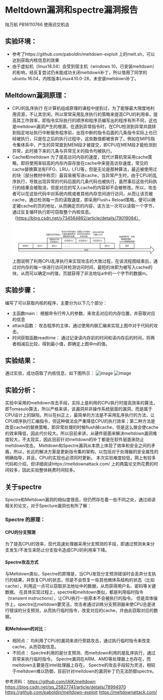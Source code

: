 # Meltdown漏洞和spectre漏洞报告 
陆万航 PB16110766 使用迟交机会
## 实验环境：
* 参考了https://github.com/paboldin/meltdown-exploit 上的melt.sh，可以达到获取内核信息的效果
* 由于虚拟机（linux18.04）会受到宿主机（windows 10，已安装meltdown）的影响，经反复尝试仍未能成功关闭meltdown补丁，所以借用了同学的ubuntu 16.04，内核版本Linux4.10.0-28，未安装meltdown补丁。
## Meltdown漏洞原理：
* CPU的乱序执行
在计算机组成原理的课程中提到过，为了能够最大限度地利用资源，不让其空闲，所以常常采用乱序执行的策略来提高CPU的利用率，提高其工作效率，即指令实际执行的顺序和程序员编写出的程序有所不同，这也是meltdown漏洞产生的根源。在遇到异常指令时，在CPU检测到异常并跳转到指定地址执行中断服务程序前，出现中断的指令后面的几条指令实际上也已经被执行，只是在之后的执行过程中，这些数值都被舍弃了。例如在MIPS指令集体系中，产生的异常直到MEM段才被提交，即CPU在MEM段才能检测到异常，此时接下来的几条与异常无关的指令均被执行。
* Cache和meltdown
为了提高访问内存的速度，现代计算机常采用cache策略，即将使用率较高的内存内容存放在cache中来提高访存速度，常见的cache替换算法有FIFO、LRU、LFU等，但是无论是那种算法，最近被使用过的块（部分教材中称页）最容易被写进cache，当异常产生时，由于CPU的乱序执行，导致出现异常的代码后面的几条代码也被执行，虽然事后这些代码执行的结果会被取消，但是对应的写入cache的内容却不会被修改。所以，攻击者可以在这些代码中对系统内核或者其他内存空间进行访问，从而让该页被cache，通过检测每一页的读取速度，即采用Flush+ Reload策略，便可以确定被cache的页的地址，从而确定页的内容，该方法一次可以读取一个字节，通过反复循环执行即可窃取整个内核信息。
（https://blog.csdn.net/y734564892/article/details/79019084）
 ![image](https://github.com/OSH-2018/4-seconrg/blob/master/download.png)
上图说明了利用CPU乱序执行来实现攻击的大致过程，在该流程图结束后，通过对内存的每一块进行访问并检测访问时间，最短的块即为被写入cache的块，从而可以确定m的值，页就获得了非法地址a中的一个字节的数据m。

## 实验步骤：
编写了可以获取内核的程序，主要分为以下几个部分：
* 主函数main：
根据命令行传入的参数，来攻击对应的内存位置，并获取对应的信息
* attack函数：
攻击程序的主体，通过使用内联汇编来实现上图中对于代码的攻击。
* 时间获取函数readtime：
通过记录读内存前的时间和读内存后的时间，将两者相减后比较，得到最小值，即确定上图中m的值。

## 实验结果：
通过实验，成功窃取了内核信息，如下图所示：
![image](https://github.com/OSH-2018/4-seconrg/result1.png)
![image](https://github.com/OSH-2018/4-seconrg/result2.png)
 
 
## 实验分析：
实验中采用的meltdown攻击手段，实际上是利用的CPU执行时提高效率的算法，即Tomasulo算法，所以严格来讲，该漏洞并非操作系统层面的漏洞，而是属于CPU设计上的缺陷，所以在纠正上，最简单的方法是不采用乱序执行的方法，让CPU顺序执行汇编指令，但这种做法会严重降低CPU的执行效率；第二种方法是改变cache的替换策略，即异常处理的时候flush掉cache，但是这么做会使cache的效率降低，因此代价较大。所以目前来讲，从硬件层面来解决meltdown漏洞难度较大，不太现实，因此目前针对meltdown的补丁都是在软件层面来防止meltdown攻击。
Meltdown和Spectre漏洞从本质上体现了效率和安全之间的矛盾，所以，长远的解决方案是更新指令集的架构，以包括对于处理器的安全属性的明确指导，并且，CPU的实现也必须同时更新。
本次实验难度较低，网上有较多代码和介绍，但详细阅读https://meltdownattack.com/ 上的两篇论文所花费的时间较多，因此实验整体耗费时间较多。

## 关于spectre
Spectre和Meltdown漏洞的相似度很高，但仍然存在着一些不同之处，通过阅读相关的论文，对于Specture漏洞也有所了解：
### Spectre 的原理：
#### CPU的分支预测
为了提高CPU的效率，现代高速处理器采用分支预测的手段，即通过预测未来分支发生/不发生来防止分支指令造成CPU的利用率下降。
#### Spectre攻击方式
与Meltdown类似，Spectre的原理是，当CPU发现分支预测错误时会丢弃分支执行的结果，并恢复CPU的状态，但是不会恢复一些其他微体系结构的状态（比如cache），利用这一点可以窃取非法地址中的数据，从而获得用户名、密码等关键数据。
在具体实现过程上，spectre和meltdown类似，都是利用临时指令（transient instructions），让CPU执行一些原本不会被执行的指令。 但是具体操作上，spectre比meltdown要灵活，攻击者通过训练分支预测器来使CPU总是进行错误的分支预测，从而执行临时指令，改变对应的cache，并由此窃取对应的数据。 
#### 和Meltdown的对比：
* 相同点：
均利用了CPU的漏洞来进行旁路攻击，通过执行临时指令来改变cache，从而窃取信息。
* 不同点：
Spectre利用的是分支预测、而meltdown利用的是乱序执行，通过异常来执行临时指令。
Spectre漏洞在ARM、AMD等处理器上也存在，而meltdown主要是在intel处理器上存在。
Spectre的攻击手段较为灵活，相较于meltdown难以防御，目前针对meltdown的漏洞补丁仍无法防御spectre。



参考资料：
https://github.com/IAIK/meltdown 
https://blog.csdn.net/qq_25827741/article/details/78994970
https://github.com/paboldin/meltdown-exploit
https://meltdownattack.com/


